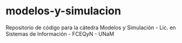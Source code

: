 # modelos-y-simulacion
Repositorio de código para la cátedra Modelos y Simulación - Lic. en Sistemas de Información - FCEQyN - UNaM
